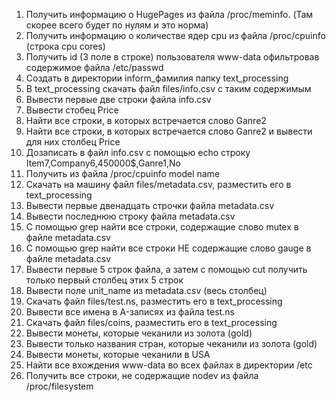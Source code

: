 1) Получить информацию о HugePages из файла /proc/meminfo. (Там скорее всего будет по нулям и это норма)
2) Получить информацию о количестве ядер cpu из файла /proc/cpuinfo (строка cpu cores)
3) Получить id (3 поле в строке) пользователя www-data офильтровав содержимое файла /etc/passwd
4) Создать в директории inform_фамилия папку text_processing
5) В text_processing скачать файл files/info.csv с таким содержимым
6) Вывести первые две строки файла info.csv
7) Вывести стобец Price
8) Найти все строки, в которых встречается слово Ganre2
9) Найти все строки, в которых встречается слово Ganre2 и вывести для них столбец Price
10) Дозаписать в файл info.csv с помощью echo строку Item7,Company6,450000\$,Ganre1,No
11) Получить из файла /proc/cpuinfo model name
12) Скачать на машину файл files/metadata.csv, разместить его в text_processing
13) Вывести первые двенадцать строчки файла metadata.csv
14) Вывести последнюю строку файла metadata.csv 
15) С помощью grep найти все строки, содержащие слово mutex в файле metadata.csv
16) С помощью grep найти все строки НЕ содержащие слово gauge в файле metadata.csv
17) Вывести первые 5 строк файла, а затем с помощью cut получить только первый столбец этих 5 строк
18) Вывести поле unit_name из metadata.csv (весь столбец)
19) Скачать файл files/test.ns, разместить его в text_processing
20) Вывести все имена в A-записях из файла test.ns
21) Скачать файл files/coins, разместить его в text_processing
22) Вывести монеты, которые чеканили из золота (gold)
23) Вывести только названия стран, которые чеканили из золота (gold)
24) Вывести монеты, которые чеканили в USA
25) Найти все вхождения www-data во всех файлах в директории /etc
26) Получить все строки, не содержащие nodev из файла /proc/filesystem
